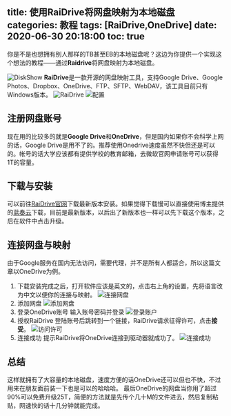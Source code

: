 title: 使用RaiDrive将网盘映射为本地磁盘
categories: 教程
tags: [RaiDrive,OneDrive]
date: 2020-06-30 20:18:00
toc: true
---
你是不是也想拥有别人那样的TB甚至EB的本地磁盘呢？这边为你提供一个实现这个想法的教程——通过**Raidrive**将网盘映射为本地磁盘。
<!-- more -->
![DiskShow](https://pan.johnsonran.cn/AliDrive/Blog-IMG/RaiDrive/DiskShow.png)
**RaiDrive**是一款开源的网盘映射工具，支持Google Drive、Google Photos、Dropbox、OneDrive、FTP、SFTP、WebDAV，该工具目前只有Windows版本。
![RaiDrive](https://pan.johnsonran.cn/AliDrive/Blog-IMG/RaiDrive/RaiDrive.png)
![配置](https://pan.johnsonran.cn/AliDrive/Blog-IMG/RaiDrive/configure.png)

## 注册网盘账号
现在用的比较多的就是**Google Drive**和**OneDrive**，但是国内如果你不会科学上网的话，Google Drive是用不了的。推荐使用Onedrive速度虽然不快但还是可以的。帐号的话大学应该都有提供学校的教育邮箱，去微软官网申请账号可以获得1T的容量。

## 下载与安装
可以前往[RaiDrive官网](https://www.raidrive.com/)下载最新版本安装。如果觉得下载慢可以直接使用博主提供的[蓝奏云](https://wwa.lanzous.com/iGCRxe75mkd)下载，目前是最新版本，以后出了新版本也一样可以先下载这个版本，之后在软件中点击升级。

## 连接网盘与映射
由于Google服务在国内无法访问，需要代理，并不是所有人都适合，所以这篇文章以OneDrive为例。
1. 下载安装完成之后，打开软件应该是英文的，点击右上角的设置，先将语言改为中文以便你的连接与映射。
![连接网盘](https://pan.johnsonran.cn/AliDrive/Blog-IMG/RaiDrive/connect.png)
2. 添加网盘
![添加网盘](https://pan.johnsonran.cn/AliDrive/Blog-IMG/RaiDrive/add.png)
3. 登录OneDrive账号
输入账号密码并登录
![登录账户](https://pan.johnsonran.cn/AliDrive/Blog-IMG/RaiDrive/loginod.png)
4. 授权RaiDrive
登陆账号后跳转到一个链接，RaiDrive请求征得许可，点击**接受**。
![访问许可](https://pan.johnsonran.cn/AliDrive/Blog-IMG/RaiDrive/accept.png)
5. 连接成功
提示RaiDrive将OneDrive连接到驱动器就成功了。
![连接成功](https://pan.johnsonran.cn/AliDrive/Blog-IMG/RaiDrive/success.png)

## 总结
这样就拥有了大容量的本地磁盘，速度方便的话OneDrive还可以但也不快，不过用来在朋友面前装一下也是可以的哈哈哈。
最后OneDrive的网盘当你用了超过90%可以免费升级25T，简便的方法就是先传个几十M的文件进去，然后复制粘贴，网速快的话十几分钟就能完成。


